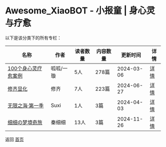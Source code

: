 # Awesome_XiaoBOT - 小报童 | 身心灵与疗愈

以下是该分类下的所有专栏：

| 名称 | 作者 | 读者数量 | 内容数量 | 更新时间 | 详情 |
|------|------|----------|----------|----------|------|
| [100个身心灵疗愈案例](https://xiaobot.net/p/liaoyuanli?refer=0b133df9-27dc-423b-8101-639049001c13) | 呱呱/一璇 | 5人 | 278篇 |  2024-03-06 | [详情](data/liaoyuanli.md) |
| [修齐显化](https://xiaobot.net/p/xiuqi?refer=0b133df9-27dc-423b-8101-639049001c13) | 修齐 | 7人 | 223篇 |  2024-06-27 | [详情](data/xiuqi.md) |
| [无限之海·第一季](https://xiaobot.net/p/icebluesea?refer=0b133df9-27dc-423b-8101-639049001c13) | Suxi | 1人 | 3篇 |  2024-04-03 | [详情](data/icebluesea.md) |
| [细细の梦境奇旅](https://xiaobot.net/p/unique?refer=0b133df9-27dc-423b-8101-639049001c13) | 秦细细 | 13人 | 3篇 |  2024-11-26 | [详情](data/unique.md) |


返回 [首页](../README.md)
